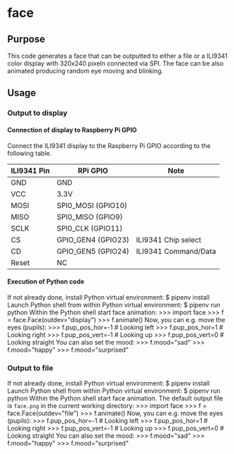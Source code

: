 # face

## Purpose
This code generates a face that can be outputted to either a file or a
ILI9341 color display with 320x240 pixeln connected via SPI.
The face can be also animated producing random eye moving and blinking.

## Usage
### Output to display
#### Connection of display to Raspberry Pi GPIO

Connect the ILI9341 display to the Raspberry Pi GPIO according to the following
table.

| ILI9341 Pin | RPi GPIO | Note |
|-------------|----------|------|
| GND | GND | |
| VCC | 3.3V | |
| MOSI | SPI0_MOSI (GPIO10) | |
| MISO | SPI0_MISO (GPIO9) | |
| SCLK | SPI0_CLK (GPIO11) | |
| CS | GPIO_GEN4 (GPIO23) | ILI9341 Chip select |
| CD | GPIO_GEN5 (GPIO24) | ILI9341 Command/Data |
| Reset | NC | |

#### Execution of Python code
If not already done, install Python virtual environment:
    $ pipenv install
Launch Python shell from within Python virtual environment:
    $ pipenv run python
Within the Python shell start face animation:
    >>> import face
    >>> f = face.Face(outdev="display")
    >>> f.animate()
Now, you can e.g. move the eyes (pupils):
    >>> f.pup_pos_hor=-1 	# Looking left
    >>> f.pup_pos_hor=1 	# Looking right
    >>> f.pup_pos_vert=-1	# Looking up
    >>> f.pup_pos_vert=0	# Looking straight
You can also set the mood:
    >>> f.mood="sad"
    >>> f.mood="happy"
    >>> f.mood="surprised"

### Output to file
If not already done, install Python virtual environment:
    $ pipenv install
Launch Python shell from within Python virtual environment:
    $ pipenv run python
Within the Python shell start face animation. The default output file
is ``face.png`` in the current working directory:
    >>> import face
    >>> f = face.Face(outdev="file")
    >>> f.animate()
Now, you can e.g. move the eyes (pupils):
    >>> f.pup_pos_hor=-1 	# Looking left
    >>> f.pup_pos_hor=1 	# Looking right
    >>> f.pup_pos_vert=-1	# Looking up
    >>> f.pup_pos_vert=0	# Looking straight
You can also set the mood:
    >>> f.mood="sad"
    >>> f.mood="happy"
    >>> f.mood="surprised"


